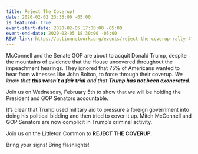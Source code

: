```yaml
---
title: Reject The Coverup!
date: 2020-02-02 23:33:00 -05:00
is featured: true
event-start-date: 2020-02-05 17:00:00 -05:00
event-end-date: 2020-02-05 18:30:00 -05:00
RSVP-link: https://actionnetwork.org/events/reject-the-coverup-rally-4?source=direct_link&
---
```


McConnell and the Senate GOP are about to acquit Donald Trump, despite the mountains of evidence that the House uncovered throughout the impeachment hearings. They ignored that 75% of Americans wanted to hear from witnesses like John Bolton, to force through their coverup. *We know that **this wasn’t a fair trial** and that **Trump has not been exonerated**.*

Join us on Wednesday, February 5th to show that we will be holding the President and GOP Senators accountable.

It’s clear that Trump used military aid to pressure a foreign government into doing his political bidding and then tried to cover it up. Mitch McConnell and GOP Senators are now complicit in Trump’s criminal activity.

Join us on the Littleton Common to **REJECT THE COVERUP**.

Bring your signs!  Bring flashlights!